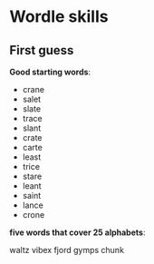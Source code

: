 # Wordle skills

## First guess

**Good starting words**:

* crane
* salet
* slate
* trace
* slant
* crate
* carte
* least
* trice
* stare
* leant
* saint
* lance
* crone

**five words that cover 25 alphabets**:

waltz	vibex	fjord	gymps	chunk